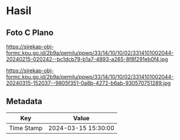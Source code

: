 # Hasil

## Foto C Plano

https://sirekap-obj-formc.kpu.go.id/2b9a/pemilu/ppwp/33/14/10/10/02/3314101002044-20240215-020242--bc1dcb79-b1a7-4893-a265-8f8f291eb0f4.jpg

https://sirekap-obj-formc.kpu.go.id/2b9a/pemilu/ppwp/33/14/10/10/02/3314101002044-20240315-152037--9805f351-0a8b-4272-b6ab-930570751289.jpg


## Metadata

| Key        | Value               |
| ---------- | ------------------- |
| Time Stamp | 2024-03-15 15:30:00 |



